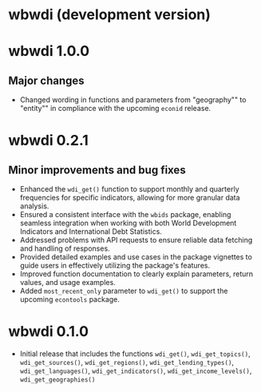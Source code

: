 # wbwdi (development version)

# wbwdi 1.0.0

## Major changes

- Changed wording in functions and parameters from "geography"" to "entity"" in compliance with the upcoming `econid` release.

# wbwdi 0.2.1

## Minor improvements and bug fixes

- Enhanced the `wdi_get()` function to support monthly and quarterly frequencies for specific indicators, allowing for more granular data analysis.
- Ensured a consistent interface with the `wbids` package, enabling seamless integration when working with both World Development Indicators and International Debt Statistics.
- Addressed problems with API requests to ensure reliable data fetching and handling of responses.
- Provided detailed examples and use cases in the package vignettes to guide users in effectively utilizing the package's features.
- Improved function documentation to clearly explain parameters, return values, and usage examples.
- Added `most_recent_only` parameter to `wdi_get()` to support the upcoming `econtools` package.

# wbwdi 0.1.0

- Initial release that includes the functions `wdi_get()`, `wdi_get_topics()`, `wdi_get_sources()`, `wdi_get_regions()`, `wdi_get_lending_types()`, `wdi_get_languages()`, `wdi_get_indicators()`, `wdi_get_income_levels()`, `wdi_get_geographies()`

